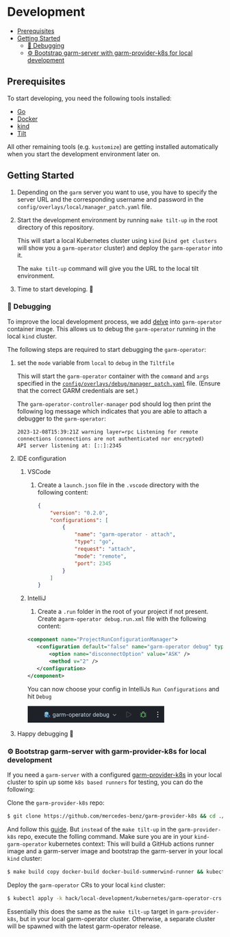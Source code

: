 <!-- SPDX-License-Identifier: MIT -->

# Development

<!-- toc -->
- [Prerequisites](#prerequisites)
- [Getting Started](#getting-started)
  - [🐛 Debugging](#-debugging)
  - [⚙️ Bootstrap garm-server with garm-provider-k8s for local development](#-bootstrap-garm-server-with-garm-provider-k8s-for-local-development)
<!-- /toc -->

## Prerequisites

To start developing, you need the following tools installed:

- [Go](https://golang.org/doc/install)
- [Docker](https://docs.docker.com/get-docker/)
- [kind](https://kind.sigs.k8s.io/docs/user/quick-start/)
- [Tilt](https://docs.tilt.dev/install.html)

All other remaining tools (e.g. `kustomize`) are getting installed automatically when you start the development environment later on.

## Getting Started

1. Depending on the `garm` server you want to use, you have to specify the server URL and the corresponding username and password in the `config/overlays/local/manager_patch.yaml` file.
1. Start the development environment by running `make tilt-up` in the root directory of this repository.
   
   This will start a local Kubernetes cluster using `kind` (`kind get clusters` will show you a `garm-operator` cluster) and deploy the `garm-operator` into it.

   The `make tilt-up` command will give you the URL to the local tilt environment.
1. Time to start developing. 🎉


### 🐛 Debugging

To improve the local development process, we add [delve](https://github.com/go-delve/delve) into `garm-operator` container image.
This allows us to debug the `garm-operator` running in the local `kind` cluster.

The following steps are required to start debugging the `garm-operator`:

1. set the `mode` variable from `local` to `debug` in the `Tiltfile`

   This will start the `garm-operator` container with the `command` and `args` specified in the [`config/overlays/debug/manager_patch.yaml`](config/overlays/debug/manager_patch.yaml) file. (Ensure that the correct GARM credentials are set.)

   The `garm-operator-controller-manager` pod should log then print the following log message which indicates that you are able to attach a debugger to the `garm-operator`:

   ```
   2023-12-08T15:39:21Z warning layer=rpc Listening for remote connections (connections are not authenticated nor encrypted)
   API server listening at: [::]:2345
   ```

1. IDE configuration
   1. VSCode
      1. Create a `launch.json` file in the `.vscode` directory with the following content:
         ```json
         {
             "version": "0.2.0",
             "configurations": [
                 {
                     "name": "garm-operator - attach",
                     "type": "go",
                     "request": "attach",
                     "mode": "remote",
                     "port": 2345
                 }
             ]
         }
         ```
   1. IntelliJ
      1. Create a `.run` folder in the root of your project if not present. Create a`garm-operator debug.run.xml` file with the following content:
      ```xml
      <component name="ProjectRunConfigurationManager">
         <configuration default="false" name="garm-operator debug" type="GoRemoteDebugConfigurationType" factoryName="Go Remote">
             <option name="disconnectOption" value="ASK" />
             <method v="2" />
         </configuration>
      </component>
      ```
      You can now choose your config in IntelliJs `Run Configurations` and hit `Debug`
         
      ![img_2.png](docs/assets/intellij-debugging.png)

1. Happy debugging 🐛


### ⚙️ Bootstrap garm-server with garm-provider-k8s for local development

If you need a `garm-server` with a configured [garm-provider-k8s](https://github.com/mercedes-benz/garm-provider-k8s) in your local cluster to spin up some `k8s based runners` for testing, you can do the following:

Clone the `garm-provider-k8s` repo:
   ```bash
   $ git clone https://github.com/mercedes-benz/garm-provider-k8s && cd ./garm-provider-k8s
   ```
And follow this [guide](https://github.com/mercedes-benz/garm-provider-k8s/blob/main/DEVELOPMENT.md). But `instead` of the `make tilt-up` in the `garm-provider-k8s` repo, execute the folling command. Make sure you are in your `kind-garm-operator` kubernetes context:
This will build a GitHub actions runner image and a garm-server image and bootstrap the garm-server in your local `kind` cluster:
   ```bash
   $ make build copy docker-build docker-build-summerwind-runner && kubectl apply -k hack/local-development/kubernetes/
   ```

Deploy the `garm-operator` CRs to your local `kind` cluster:
   ```bash
   $ kubectl apply -k hack/local-development/kubernetes/garm-operator-crs.yaml
   ```
Essentially this does the same as the `make tilt-up` target in `garm-provider-k8s`, but in your local garm-operator cluster. Otherwise, a separate cluster will be spawned with the latest garm-operator release.
